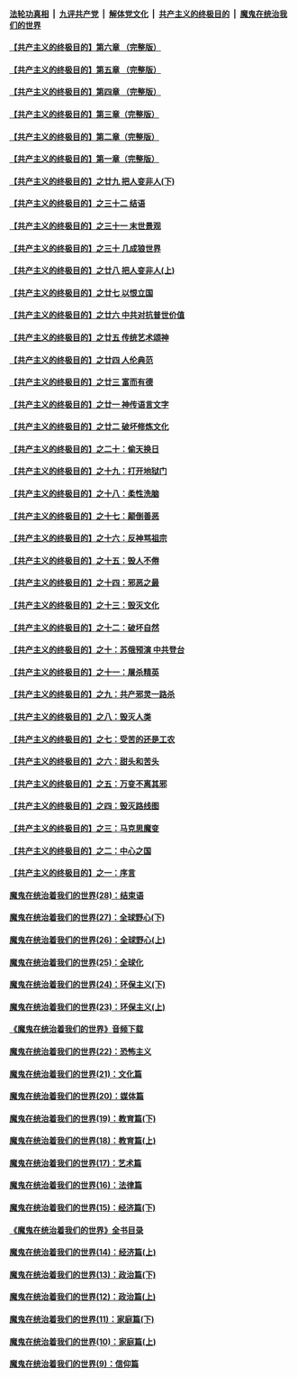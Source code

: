 ####  [法轮功真相](../../../../basic/blob/master/README.md?t=06141402) &nbsp;|&nbsp; [九评共产党](../../../../9ping.md/blob/master/README.md?t=06141402) &nbsp;|&nbsp; [解体党文化](../../../../jtdwh.md/blob/master/README.md?t=06141402)  &nbsp;|&nbsp; [共产主义的终极目的](../../../../gczydzjmd.md/blob/master/README.md?t=06141402) &nbsp;|&nbsp; [魔鬼在统治我们的世界](../../../../mgztzwmdsj.md/blob/master/README.md?t=06141402) 

#### [【共产主义的终极目的】第六章 （完整版）](../pages/nsc422/n11428913.md?t=06141402) 

#### [【共产主义的终极目的】第五章 （完整版）](../pages/nsc422/n11428912.md?t=06141402) 

#### [【共产主义的终极目的】第四章 （完整版）](../pages/nsc422/n11428907.md?t=06141402) 

#### [【共产主义的终极目的】第三章（完整版）](../pages/nsc422/n11428848.md?t=06141402) 

#### [【共产主义的终极目的】第二章（完整版）](../pages/nsc422/n11428831.md?t=06141402) 

#### [【共产主义的终极目的】第一章（完整版）](../pages/nsc422/n11417651.md?t=06141402) 

#### [【共产主义的终极目的】之廿九 把人变非人(下)](../pages/nsc422/n11344140.md?t=06141402) 

#### [【共产主义的终极目的】之三十二 结语](../pages/nsc422/n11360535.md?t=06141402) 

#### [【共产主义的终极目的】之三十一 末世景观](../pages/nsc422/n11351129.md?t=06141402) 

#### [【共产主义的终极目的】之三十 几成狼世界](../pages/nsc422/n11348280.md?t=06141402) 

#### [【共产主义的终极目的】之廿八 把人变非人(上)](../pages/nsc422/n11340492.md?t=06141402) 

#### [【共产主义的终极目的】之廿七 以恨立国](../pages/nsc422/n11336944.md?t=06141402) 

#### [【共产主义的终极目的】之廿六 中共对抗普世价值](../pages/nsc422/n11324785.md?t=06141402) 

#### [【共产主义的终极目的】之廿五 传统艺术颂神](../pages/nsc422/n11296396.md?t=06141402) 

#### [【共产主义的终极目的】之廿四 人伦典范](../pages/nsc422/n11296397.md?t=06141402) 

#### [【共产主义的终极目的】之廿三 富而有德](../pages/nsc422/n11283598.md?t=06141402) 

#### [【共产主义的终极目的】之廿一 神传语言文字](../pages/nsc422/n11263265.md?t=06141402) 

#### [【共产主义的终极目的】之廿二 破坏修炼文化](../pages/nsc422/n11245728.md?t=06141402) 

#### [【共产主义的终极目的】之二十：偷天换日](../pages/nsc422/n11238846.md?t=06141402) 

#### [【共产主义的终极目的】之十九：打开地狱门](../pages/nsc422/n11206376.md?t=06141402) 

#### [【共产主义的终极目的】之十八：柔性洗脑](../pages/nsc422/n11199994.md?t=06141402) 

#### [【共产主义的终极目的】之十七：颠倒善恶](../pages/nsc422/n11179782.md?t=06141402) 

#### [【共产主义的终极目的】之十六：反神骂祖宗](../pages/nsc422/n11166798.md?t=06141402) 

#### [【共产主义的终极目的】之十五：毁人不倦](../pages/nsc422/n11166792.md?t=06141402) 

#### [【共产主义的终极目的】之十四：邪恶之最](../pages/nsc422/n11150249.md?t=06141402) 

#### [【共产主义的终极目的】之十三：毁灭文化](../pages/nsc422/n11135227.md?t=06141402) 

#### [【共产主义的终极目的】之十二：破坏自然](../pages/nsc422/n11135214.md?t=06141402) 

#### [【共产主义的终极目的】之十：苏俄预演 中共登台](../pages/nsc422/n11118424.md?t=06141402) 

#### [【共产主义的终极目的】之十一：屠杀精英](../pages/nsc422/n11118442.md?t=06141402) 

#### [【共产主义的终极目的】之九：共产邪灵一路杀](../pages/nsc422/n11114139.md?t=06141402) 

#### [【共产主义的终极目的】之八：毁灭人类](../pages/nsc422/n11108503.md?t=06141402) 

#### [【共产主义的终极目的】之七：受苦的还是工农](../pages/nsc422/n11101809.md?t=06141402) 

#### [【共产主义的终极目的】之六：甜头和苦头](../pages/nsc422/n11096971.md?t=06141402) 

#### [【共产主义的终极目的】之五：万变不离其邪](../pages/nsc422/n11091285.md?t=06141402) 

#### [【共产主义的终极目的】之四：毁灭路线图](../pages/nsc422/n11086284.md?t=06141402) 

#### [【共产主义的终极目的】之三：马克思魔变](../pages/nsc422/n11061941.md?t=06141402) 

#### [【共产主义的终极目的】之二：中心之国](../pages/nsc422/n11047728.md?t=06141402) 

#### [【共产主义的终极目的】之一：序言](../pages/nsc422/n11086077.md?t=06141402) 

#### [魔鬼在统治着我们的世界(28)：结束语](../pages/nsc422/n10936246.md?t=06141402) 

#### [魔鬼在统治着我们的世界(27)：全球野心(下)](../pages/nsc422/n10928319.md?t=06141402) 

#### [魔鬼在统治着我们的世界(26)：全球野心(上)](../pages/nsc422/n10900318.md?t=06141402) 

#### [魔鬼在统治着我们的世界(25)：全球化](../pages/nsc422/n10788205.md?t=06141402) 

#### [魔鬼在统治着我们的世界(24)：环保主义(下)](../pages/nsc422/n10695307.md?t=06141402) 

#### [魔鬼在统治着我们的世界(23)：环保主义(上)](../pages/nsc422/n10688613.md?t=06141402) 

#### [《魔鬼在统治着我们的世界》音频下载](../pages/nsc422/n10635553.md?t=06141402) 

#### [魔鬼在统治着我们的世界(22)：恐怖主义](../pages/nsc422/n10614727.md?t=06141402) 

#### [魔鬼在统治着我们的世界(21)：文化篇](../pages/nsc422/n10597706.md?t=06141402) 

#### [魔鬼在统治着我们的世界(20)：媒体篇](../pages/nsc422/n10586579.md?t=06141402) 

#### [魔鬼在统治着我们的世界(19)：教育篇(下)](../pages/nsc422/n10564808.md?t=06141402) 

#### [魔鬼在统治着我们的世界(18)：教育篇(上)](../pages/nsc422/n10526970.md?t=06141402) 

#### [魔鬼在统治着我们的世界(17)：艺术篇](../pages/nsc422/n10499093.md?t=06141402) 

#### [魔鬼在统治着我们的世界(16)：法律篇](../pages/nsc422/n10485969.md?t=06141402) 

#### [魔鬼在统治着我们的世界(15)：经济篇(下)](../pages/nsc422/n10469975.md?t=06141402) 

#### [《魔鬼在统治着我们的世界》全书目录](../pages/nsc422/n10464261.md?t=06141402) 

#### [魔鬼在统治着我们的世界(14)：经济篇(上)](../pages/nsc422/n10457370.md?t=06141402) 

#### [魔鬼在统治着我们的世界(13)：政治篇(下)](../pages/nsc422/n10448270.md?t=06141402) 

#### [魔鬼在统治着我们的世界(12)：政治篇(上)](../pages/nsc422/n10444576.md?t=06141402) 

#### [魔鬼在统治着我们的世界(11)：家庭篇(下)](../pages/nsc422/n10440961.md?t=06141402) 

#### [魔鬼在统治着我们的世界(10)：家庭篇(上)](../pages/nsc422/n10435448.md?t=06141402) 

#### [魔鬼在统治着我们的世界(9)：信仰篇](../pages/nsc422/n10432159.md?t=06141402) 

